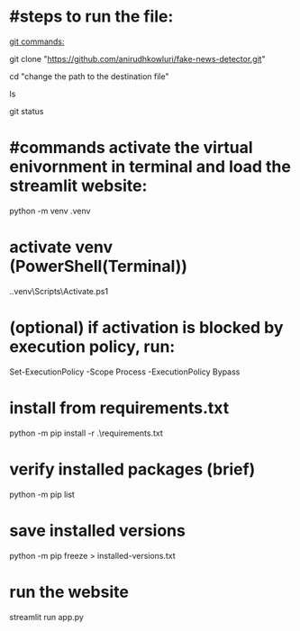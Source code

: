 <h1>#steps to run the file:</h1>

<u>git commands:</u>

git clone "https://github.com/anirudhkowluri/fake-news-detector.git"

cd "change the path to the destination file"

ls

git status

<h1>#commands activate the virtual enivornment in terminal and load the streamlit website:</h1>

python -m venv .venv

# activate venv (PowerShell(Terminal))
.\.venv\Scripts\Activate.ps1

# (optional) if activation is blocked by execution policy, run:
Set-ExecutionPolicy -Scope Process -ExecutionPolicy Bypass


# install from requirements.txt
python -m pip install -r .\requirements.txt

# verify installed packages (brief)
python -m pip list

# save installed versions
python -m pip freeze > installed-versions.txt

# run the website
streamlit run app.py
